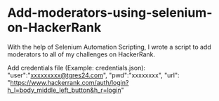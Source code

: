 # Add-moderators-using-selenium-on-HackerRank

With the help of Selenium Automation Scripting, I wrote a script to add moderators to all of my challenges on HackerRank. 

Add credentials file (Example: credentials.json):
"user":"xxxxxxxxx@tgres24.com",
"pwd":"xxxxxxxx",
"url": "https://www.hackerrank.com/auth/login?h_l=body_middle_left_button&h_r=login"
